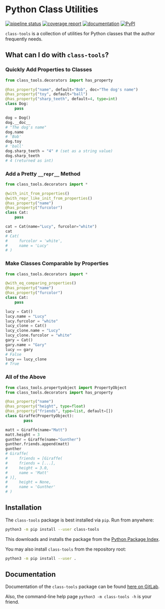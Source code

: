 # Python Class Utilities

[![pipeline status](https://gitlab.com/nobodyinperson/python3-class-tools/badges/master/pipeline.svg)](https://gitlab.com/nobodyinperson/python3-class-tools/commits/master)
[![coverage report](https://gitlab.com/nobodyinperson/python3-class-tools/badges/master/coverage.svg)](https://nobodyinperson.gitlab.io/python3-class-tools/coverage-report/)
[![documentation](https://img.shields.io/badge/docs-sphinx-brightgreen.svg)](https://nobodyinperson.gitlab.io/python3-class-tools/)
[![PyPI](https://badge.fury.io/py/class-tools.svg)](https://badge.fury.io/py/class-tools)

`class-tools` is a collection of utilities for Python classes that the author
frequently needs.

## What can I do with `class-tools`?

### Quickly Add Properties to Classes

```python
from class_tools.decorators import has_property

@has_property("name", default="Bob", doc="The dog's name")
@has_property("toy", default="ball")
@has_property("sharp_teeth", default=4, type=int)
class Dog:
    pass

dog = Dog()
dog.__doc__
# "The dog's name"
dog.name
# 'Bob'
dog.toy
# 'ball'
dog.sharp_teeth = "4" # (set as a string value)
dog.sharp_teeth
# 4 (returned as int)
```

### Add a Pretty `__repr__` Method

```python
from class_tools.decorators import *

@with_init_from_properties()
@with_repr_like_init_from_properties()
@has_property("name")
@has_property("furcolor")
class Cat:
    pass

cat = Cat(name="Lucy", furcolor="white")
cat
# Cat(
#     furcolor = 'white',
#     name = 'Lucy'
# )
```

### Make Classes Comparable by Properties

```python
from class_tools.decorators import *

@with_eq_comparing_properties()
@has_property("name")
@has_property("furcolor")
class Cat:
    pass

lucy = Cat()
lucy.name = "Lucy"
lucy.furcolor = "white"
lucy_clone = Cat()
lucy_clone.name = "Lucy"
lucy_clone.furcolor = "white"
gary = Cat()
gary.name = "Gary"
lucy == gary
# False
lucy == lucy_clone
# True
```

### All of the Above

```python
from class_tools.propertyobject import PropertyObject
from class_tools.decorators import has_property

@has_property("name")
@has_property("height", type=float)
@has_property("friends", type=list, default=[])
class Giraffe(PropertyObject):
		pass

matt = Giraffe(name="Matt")
matt.height = 3
gunther = Giraffe(name="Gunther")
gunther.friends.append(matt)
gunther
# Giraffe(
#     friends = [Giraffe(
#     friends = [...],
#     height = 3.0,
#     name = 'Matt'
# )],
#     height = None,
#     name = 'Gunther'
# )
```

## Installation

The `class-tools` package is best installed via `pip`. Run from anywhere:

```bash
python3 -m pip install --user class-tools
```

This downloads and installs the package from the [Python Package
Index](https://pypi.org).

You may also install `class-tools` from the repository root:

```bash
python3 -m pip install --user .
```

## Documentation

Documentation of the `class-tools` package can be found [here on
GitLab](https://nobodyinperson.gitlab.io/python3-class-tools/).

Also, the command-line help page `python3 -m class-tools -h` is your friend.
